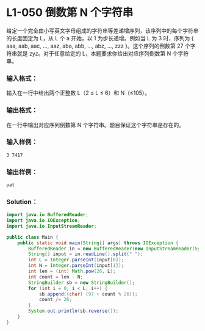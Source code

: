 # L1-050 倒数第 N 个字符串

给定一个完全由小写英文字母组成的字符串等差递增序列，该序列中的每个字符串的长度固定为 L，从 L 个 a 开始，以 1 为步长递增。例如当 L 为 3 时，序列为 { aaa, aab, aac, ..., aaz, aba, abb, ..., abz, ..., zzz }。这个序列的倒数第 27 个字符串就是 zyz。对于任意给定的 L，本题要求你给出对应序列倒数第 N 个字符串。

### 输入格式：

输入在一行中给出两个正整数 L（2 ≤ L ≤ 6）和 N（≤105）。

### 输出格式：

在一行中输出对应序列倒数第 N 个字符串。题目保证这个字符串是存在的。

### 输入样例：

```tex
3 7417
```

### 输出样例：

```tex
pat
```

### Solution：

```java
import java.io.BufferedReader;
import java.io.IOException;
import java.io.InputStreamReader;

public class Main {
    public static void main(String[] args) throws IOException {
        BufferedReader in = new BufferedReader(new InputStreamReader(System.in));
        String[] input = in.readLine().split(" ");
        int L = Integer.parseInt(input[0]);
        int N = Integer.parseInt(input[1]);
        int len = (int) Math.pow(26, L);
        int count = len - N;
        StringBuilder sb = new StringBuilder();
        for (int i = 0; i < L; i++) {
            sb.append((char) (97 + count % 26));
            count /= 26;
        }
        System.out.println(sb.reverse());
    }
}
```

